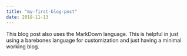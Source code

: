 ```yaml
---
title: "my-first-blog-post"
date: 2019-11-13
---
```

This blog post also uses the MarkDown language.
This is helpful in just using a barebones language for customization and just having a minimal working blog.
